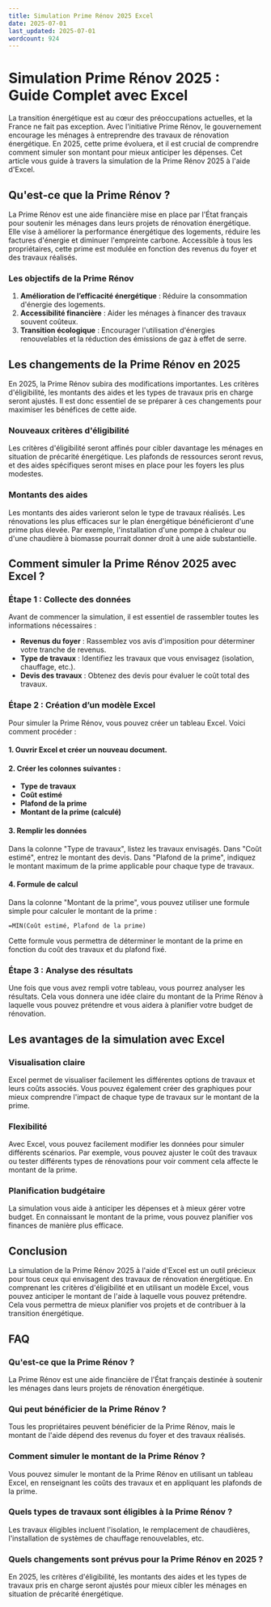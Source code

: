 ```yaml
---
title: Simulation Prime Rénov 2025 Excel
date: 2025-07-01
last_updated: 2025-07-01
wordcount: 924
---
```


# Simulation Prime Rénov 2025 : Guide Complet avec Excel

La transition énergétique est au cœur des préoccupations actuelles, et la France ne fait pas exception. Avec l'initiative Prime Rénov, le gouvernement encourage les ménages à entreprendre des travaux de rénovation énergétique. En 2025, cette prime évoluera, et il est crucial de comprendre comment simuler son montant pour mieux anticiper les dépenses. Cet article vous guide à travers la simulation de la Prime Rénov 2025 à l'aide d'Excel.

## Qu'est-ce que la Prime Rénov ?

La Prime Rénov est une aide financière mise en place par l'État français pour soutenir les ménages dans leurs projets de rénovation énergétique. Elle vise à améliorer la performance énergétique des logements, réduire les factures d'énergie et diminuer l'empreinte carbone. Accessible à tous les propriétaires, cette prime est modulée en fonction des revenus du foyer et des travaux réalisés.

### Les objectifs de la Prime Rénov

1. **Amélioration de l’efficacité énergétique** : Réduire la consommation d'énergie des logements.
2. **Accessibilité financière** : Aider les ménages à financer des travaux souvent coûteux.
3. **Transition écologique** : Encourager l'utilisation d'énergies renouvelables et la réduction des émissions de gaz à effet de serre.

## Les changements de la Prime Rénov en 2025

En 2025, la Prime Rénov subira des modifications importantes. Les critères d'éligibilité, les montants des aides et les types de travaux pris en charge seront ajustés. Il est donc essentiel de se préparer à ces changements pour maximiser les bénéfices de cette aide.

### Nouveaux critères d'éligibilité

Les critères d'éligibilité seront affinés pour cibler davantage les ménages en situation de précarité énergétique. Les plafonds de ressources seront revus, et des aides spécifiques seront mises en place pour les foyers les plus modestes.

### Montants des aides

Les montants des aides varieront selon le type de travaux réalisés. Les rénovations les plus efficaces sur le plan énergétique bénéficieront d'une prime plus élevée. Par exemple, l'installation d'une pompe à chaleur ou d'une chaudière à biomasse pourrait donner droit à une aide substantielle.

## Comment simuler la Prime Rénov 2025 avec Excel ?

### Étape 1 : Collecte des données

Avant de commencer la simulation, il est essentiel de rassembler toutes les informations nécessaires :

- **Revenus du foyer** : Rassemblez vos avis d'imposition pour déterminer votre tranche de revenus.
- **Type de travaux** : Identifiez les travaux que vous envisagez (isolation, chauffage, etc.).
- **Devis des travaux** : Obtenez des devis pour évaluer le coût total des travaux.

### Étape 2 : Création d’un modèle Excel

Pour simuler la Prime Rénov, vous pouvez créer un tableau Excel. Voici comment procéder :

#### 1. Ouvrir Excel et créer un nouveau document.

#### 2. Créer les colonnes suivantes :

- **Type de travaux**
- **Coût estimé**
- **Plafond de la prime**
- **Montant de la prime (calculé)**

#### 3. Remplir les données

Dans la colonne "Type de travaux", listez les travaux envisagés. Dans "Coût estimé", entrez le montant des devis. Dans "Plafond de la prime", indiquez le montant maximum de la prime applicable pour chaque type de travaux.

#### 4. Formule de calcul

Dans la colonne "Montant de la prime", vous pouvez utiliser une formule simple pour calculer le montant de la prime :

```excel
=MIN(Coût estimé, Plafond de la prime)
```

Cette formule vous permettra de déterminer le montant de la prime en fonction du coût des travaux et du plafond fixé.

### Étape 3 : Analyse des résultats

Une fois que vous avez rempli votre tableau, vous pourrez analyser les résultats. Cela vous donnera une idée claire du montant de la Prime Rénov à laquelle vous pouvez prétendre et vous aidera à planifier votre budget de rénovation.

## Les avantages de la simulation avec Excel

### Visualisation claire

Excel permet de visualiser facilement les différentes options de travaux et leurs coûts associés. Vous pouvez également créer des graphiques pour mieux comprendre l'impact de chaque type de travaux sur le montant de la prime.

### Flexibilité

Avec Excel, vous pouvez facilement modifier les données pour simuler différents scénarios. Par exemple, vous pouvez ajuster le coût des travaux ou tester différents types de rénovations pour voir comment cela affecte le montant de la prime.

### Planification budgétaire

La simulation vous aide à anticiper les dépenses et à mieux gérer votre budget. En connaissant le montant de la prime, vous pouvez planifier vos finances de manière plus efficace.

## Conclusion

La simulation de la Prime Rénov 2025 à l'aide d'Excel est un outil précieux pour tous ceux qui envisagent des travaux de rénovation énergétique. En comprenant les critères d'éligibilité et en utilisant un modèle Excel, vous pouvez anticiper le montant de l'aide à laquelle vous pouvez prétendre. Cela vous permettra de mieux planifier vos projets et de contribuer à la transition énergétique.

## FAQ

### Qu'est-ce que la Prime Rénov ?

La Prime Rénov est une aide financière de l'État français destinée à soutenir les ménages dans leurs projets de rénovation énergétique.

### Qui peut bénéficier de la Prime Rénov ?

Tous les propriétaires peuvent bénéficier de la Prime Rénov, mais le montant de l'aide dépend des revenus du foyer et des travaux réalisés.

### Comment simuler le montant de la Prime Rénov ?

Vous pouvez simuler le montant de la Prime Rénov en utilisant un tableau Excel, en renseignant les coûts des travaux et en appliquant les plafonds de la prime.

### Quels types de travaux sont éligibles à la Prime Rénov ?

Les travaux éligibles incluent l'isolation, le remplacement de chaudières, l'installation de systèmes de chauffage renouvelables, etc.

### Quels changements sont prévus pour la Prime Rénov en 2025 ?

En 2025, les critères d'éligibilité, les montants des aides et les types de travaux pris en charge seront ajustés pour mieux cibler les ménages en situation de précarité énergétique.